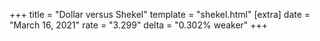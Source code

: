 +++
title = "Dollar versus Shekel"
template = "shekel.html"
[extra]
date = "March 16, 2021"
rate = "3.299"
delta = "0.302% weaker"
+++
